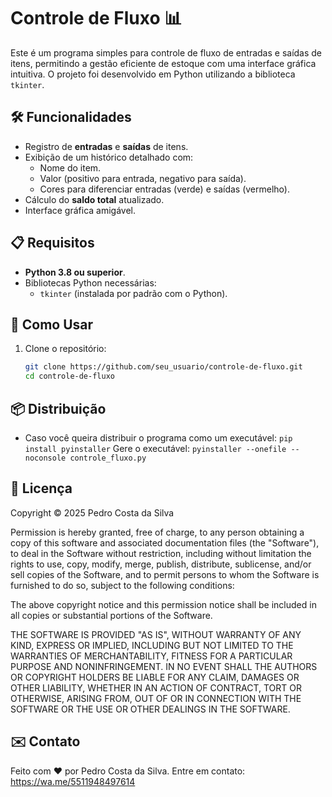 # Controle de Fluxo 📊

Este é um programa simples para controle de fluxo de entradas e saídas de itens, permitindo a gestão eficiente de estoque com uma interface gráfica intuitiva. O projeto foi desenvolvido em Python utilizando a biblioteca `tkinter`.

## 🛠️ Funcionalidades

- Registro de **entradas** e **saídas** de itens.
- Exibição de um histórico detalhado com:
  - Nome do item.
  - Valor (positivo para entrada, negativo para saída).
  - Cores para diferenciar entradas (verde) e saídas (vermelho).
- Cálculo do **saldo total** atualizado.
- Interface gráfica amigável.

## 📋 Requisitos

- **Python 3.8 ou superior**.
- Bibliotecas Python necessárias:
  - `tkinter` (instalada por padrão com o Python).

## 🚀 Como Usar

1. Clone o repositório:
   ```bash
   git clone https://github.com/seu_usuario/controle-de-fluxo.git
   cd controle-de-fluxo

## 📦 Distribuição
- Caso você queira distribuir o programa como um executável: ``` pip install pyinstaller ```
  Gere o executável: ``` pyinstaller --onefile --noconsole controle_fluxo.py ```

## 📝 Licença
Copyright © 2025 Pedro Costa da Silva

Permission is hereby granted, free of charge, to any person obtaining a copy
of this software and associated documentation files (the "Software"), to deal
in the Software without restriction, including without limitation the rights
to use, copy, modify, merge, publish, distribute, sublicense, and/or sell
copies of the Software, and to permit persons to whom the Software is
furnished to do so, subject to the following conditions:

The above copyright notice and this permission notice shall be included in
all copies or substantial portions of the Software.

THE SOFTWARE IS PROVIDED "AS IS", WITHOUT WARRANTY OF ANY KIND, EXPRESS OR
IMPLIED, INCLUDING BUT NOT LIMITED TO THE WARRANTIES OF MERCHANTABILITY,
FITNESS FOR A PARTICULAR PURPOSE AND NONINFRINGEMENT. IN NO EVENT SHALL THE
AUTHORS OR COPYRIGHT HOLDERS BE LIABLE FOR ANY CLAIM, DAMAGES OR OTHER
LIABILITY, WHETHER IN AN ACTION OF CONTRACT, TORT OR OTHERWISE, ARISING FROM,
OUT OF OR IN CONNECTION WITH THE SOFTWARE OR THE USE OR OTHER DEALINGS IN
THE SOFTWARE.


## ✉️ Contato
Feito com ❤️ por Pedro Costa da Silva.
Entre em contato: https://wa.me/5511948497614
